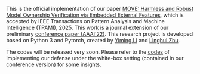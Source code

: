 This is the official implementation of our paper [MOVE: Harmless and Robust Model Ownership Verification via Embedded External Features](https://arxiv.org/pdf/2208.02820.pdf), which is accepted by IEEE Transactions on Pattern Analysis and Machine Intelligence (TPAMI), 2025. This work is a journal extension of our preliminary [conference paper (AAAI'22)](https://www.researchgate.net/publication/356717751_Defending_against_Model_Stealing_via_Verifying_Embedded_External_Features). This research project is developed based on Python 3 and Pytorch, created by [Yiming Li](https://liyiming.tech/) and [Linghui Zhu](https://scholar.google.com.hk/citations?user=mLzDZRoAAAAJ&hl=zh-CN).

The codes will be released very soon. Please refer to the [codes](https://github.com/zlh-thu/StealingVerification) of implementing our defense under the white-box setting (contained in our conference version) for some insights.
